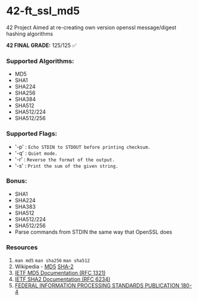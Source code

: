 # 42-ft_ssl_md5
42 Project Aimed at re-creating own version openssl message/digest hashing algorithms

**42 FINAL GRADE:** 125/125 ✅  

### Supported Algorithms:
* MD5
* SHA1
* SHA224
* SHA256
* SHA384
* SHA512
* SHA512/224
* SHA512/256

### Supported Flags:
* '-p' : `Echo STDIN to STDOUT before printing checksum.`
* '-q' : `Quiet mode.`
* '-r' : `Reverse the format of the output.`
* '-s' : `Print the sum of the given string.`

### Bonus:
* SHA1
* SHA224
* SHA383
* SHA512
* SHA512/224
* SHA512/256
* Parse commands from STDIN the same way that OpenSSL does

### Resources
1. `man md5` `man sha256` `man sha512`
2. Wikipedia - [MD5](https://en.wikipedia.org/wiki/MD5) [SHA-2](https://en.wikipedia.org/wiki/SHA-2)
3. [IETF MD5 Documentation (RFC 1321)](https://tools.ietf.org/html/rfc1321)
4. [IETF SHA2 Documentation (RFC 6234)](https://tools.ietf.org/html/rfc6234)
5. [FEDERAL INFORMATION PROCESSING STANDARDS
PUBLICATION 180-4](https://csrc.nist.gov/csrc/media/publications/fips/180/4/final/documents/fips180-4-draft-aug2014.pdf)
